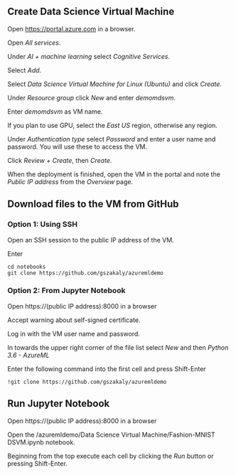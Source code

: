 ## Create Data Science Virtual Machine

Open https://portal.azure.com in a browser.

Open *All services*.

Under *AI + machine learning* select *Cognitive Services*.

Select *Add*.

Select *Data Science Virtual Machine for Linux (Ubuntu)* and click *Create*.

Under *Resource group* click *New* and enter *demomdsvm*.

Enter *demomdsvm* as VM name.

If you plan to use GPU, select the *East US* region, otherwise any region.

Under *Authentication type* select *Password* and enter a user name and password. You will use these to access the VM.

Click *Review + Create*, then *Create*.

When the deployment is finished, open the VM in the portal and note the *Public IP address* from the *Overview* page.

## Download files to the VM from GitHub

### Option 1: Using SSH

Open an SSH session to the public IP address of the VM.

Enter

    cd notebooks
    git clone https://github.com/gszakaly/azuremldemo


### Option 2: From Jupyter Notebook

Open https://(public IP address):8000 in a browser

Accept warning about self-signed certificate.

Log in with the VM user name and password.

In towards the upper right corner of the file list select *New* and then *Python 3.6 - AzureML*

Enter the following command into the first cell and press Shift-Enter

    !git clone https://github.com/gszakaly/azuremldemo

## Run Jupyter Notebook

Open https://(public IP address):8000 in a browser

Open the /azuremldemo/Data Science Virtual Machine/Fashion-MNIST DSVM.ipynb notebook.

Beginning from the top execute each cell by clicking the *Run* button or pressing Shift-Enter.
